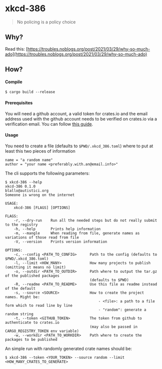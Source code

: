 # xkcd-386

> No policing is a policy choice

## Why?

Read this: [https://troubles.noblogs.org/post/2021/03/29/why-so-much-ado](https://troubles.noblogs.org/post/2021/03/29/why-so-much-ado)

## How?

#### Compile

```
$ cargo build --release
```

#### Prerequisites

You will need a github account, a valid token for crates.io and the email
address used with the github account needs to be verified on crates.io via a
verification email. You can follow [this guide][gh].

[gh]: https://doc.rust-lang.org/cargo/reference/publishing.html

#### Usage

You need to create a file (defaults to `$PWD/.xkcd_386.toml`) where to put at
least this two pieces of information

```
name = "a random name"
author = "your name <preferably.with.an@email.info>"
```

The cli supports the following parameters:

```
$ xkcd-386 --help
xkcd-386 0.1.0
blallo@autistici.org
Someone is wrong on the internet

USAGE:
    xkcd-386 [FLAGS] [OPTIONS]

FLAGS:
    -r, --dry-run    Run all the needed steps but do not really submit to the registry
    -h, --help       Prints help information
    -m, --mangle     When reading from file, generate names as variations of those read from file
    -V, --version    Prints version information

OPTIONS:
    -c, --config <PATH_TO_CONFIG>      Path to the config (defaults to $PWD/.xkcd_386.toml)
    -l, --limit <HOW_MANY>             How many projects to publish (omitting it means no limit)
    -o, --outdir <PATH_TO_OUTDIR>      Path where to output the tar.gz of the published packages
                                       (defaults to $PWD)
    -R, --readme <PATH_TO_README>      Use this file as readme instead of the default
    -s, --source <SOURCE>              How to create the project names. Might be:
                                           - <file>: a path to a file form which to read line by line
                                           - "random": generate a random string
    -t, --token <GITHUB_TOKEN>         The token from github to authenticate to crates.io
                                       (may also be passed in CARGO_REGISTRY_TOKEN env variable)
    -w, --workdir <PATH_TO_WORKDIR>    Path where to create the packages to be published
```

An simple run with randomly generated crate names should be:

```
$ xkcd-386 --token <YOUR_TOKEN> --source random --limit <HOW_MANY_CRATES_TO_GENERATE>
```
